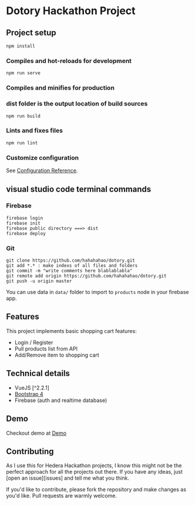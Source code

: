 # Dotory Hackathon Project

## Project setup
```
npm install
```

### Compiles and hot-reloads for development
```
npm run serve
```


### Compiles and minifies for production
### dist folder is the output location of build sources
```
npm run build
```

### Lints and fixes files
```
npm run lint
```

### Customize configuration
See [Configuration Reference](https://cli.vuejs.org/config/).



## visual studio code terminal commands

### Firebase
```
firebase login
firebase init
firebase public directory ===> dist
firebase deploy
```

### Git
```
git clone https://github.com/hahahahao/dotory.git
git add *.* : make indexs of all files and folders 
git commit -m "write comments here blablablabla"
git remote add origin https://github.com/hahahahao/dotory.git
git push -u origin master
```




You can use data in `data/` folder to import to `products` node in your firebase app.

## Features

This project implements basic shopping cart features:
* Login / Register
* Pull products list from API
* Add/Remove item to shopping cart

## Technical details

* VueJS [^2.2.1]
* [Bootstrap 4](https://getbootstrap.com/)
* Firebase (auth and realtime database)

## Demo

Checkout demo at [Demo](http://mydb-d09a2.firebaseapp.com)


## Contributing

As I use this for Hedera Hackathon projects, I know this might not be the perfect approach
for all the projects out there. If you have any ideas, just
[open an issue][issues] and tell me what you think.

If you'd like to contribute, please fork the repository and make changes as
you'd like. Pull requests are warmly welcome.
